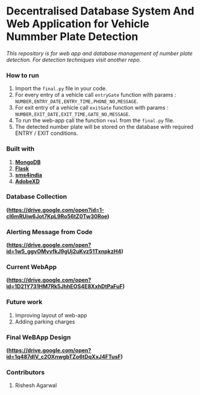 # Decentralised Database System And Web Application for Vehicle Nummber Plate Detection 
*This repository is for web app and database management of number plate detection. For detection techniques visit another repo.*

### How to run
1. Import the ```final.py``` file in your code.  
2. For every entry of a vehicle call ```entryGate``` function with params : ```NUMBER,ENTRY_DATE,ENTRY_TIME,PHONE_NO,MESSAGE```.
3. For exit entry of a vehicle call ```exitGate``` function with params : ```NUMBER,EXIT_DATE,EXIT_TIME,GATE_NO,MESSAGE```.
3. To run the web-app call the function ```real``` from the ```final.py``` file.
4. The detected number plate will be stored on the database with required ENTRY / EXIT conditions.

### Built with
1. **[MongoDB](https://www.mongodb.com/)**
2. **[Flask](https://flask.palletsprojects.com/en/1.1.x/)**
3. **[sms4india](https://www.sms4india.com/)**
4. **[AdobeXD](https://www.adobe.com/in/products/xd/details.html)**

### Database Collection
**(https://drive.google.com/open?id=1-cl6mRUiw6Jot7KpL9Ro56tZ0Tw30Roe)**

### Alerting Message from Code
**(https://drive.google.com/open?id=1w5_ggvOMvvfkJ9gUj2uKvz51TxnpkzH4)**

### Current WebApp
**(https://drive.google.com/open?id=1D21Y731HM7Rk5JhhEOS4E8XxhDtPaFuF)**

### Future work
1. Improving layout of web-app
2. Adding parking charges

### Final WeBApp Design
**(https://drive.google.com/open?id=1q487dIV_c2OXnwgbTZo6tDqXxJ4FTusF)**

### Contributors
1. Rishesh Agarwal